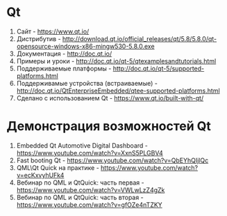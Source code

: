 # Qt
1. Сайт - https://www.qt.io/
1. Дистрибутив - http://download.qt.io/official_releases/qt/5.8/5.8.0/qt-opensource-windows-x86-mingw530-5.8.0.exe
1. Документация - http://doc.qt.io/
1. Примеры и уроки - http://doc.qt.io/qt-5/qtexamplesandtutorials.html
1. Поддерживаемые платформы - http://doc.qt.io/qt-5/supported-platforms.html
1. Поддерживамые устройства (встраиваемые) - http://doc.qt.io/QtEnterpriseEmbedded/qtee-supported-platforms.html
1. Сделано с использованием Qt - https://www.qt.io/built-with-qt/

# Демонстрация возможностей Qt
1. Embedded Qt Automotive Digital Dashboard - https://www.youtube.com/watch?v=XxnS5PLGBV4
1. Fast booting Qt - https://www.youtube.com/watch?v=QbEYhQIjlQc
1. QML\Qt Quick на практике - https://www.youtube.com/watch?v=ecKxvyhUFk4
1. Вебинар по QML и QtQuick: часть первая - https://www.youtube.com/watch?v=VWLwLzZ4gZk
1. Вебинар по QML и QtQuick: часть вторая - https://www.youtube.com/watch?v=gfOZe4nTZKY
